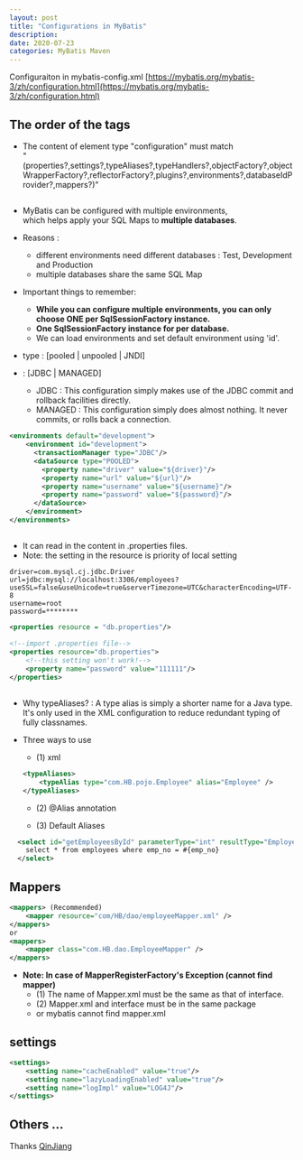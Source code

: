 ```yaml
---
layout: post
title: "Configurations in MyBatis"
description: 
date: 2020-07-23
categories: MyBatis Maven
---
```

Configuraiton in mybatis-config.xml
[https://mybatis.org/mybatis-3/zh/configuration.html](https://mybatis.org/mybatis-3/zh/configuration.html)

## The order of the tags

- The content of element type "configuration" must match  
"(properties?,settings?,typeAliases?,typeHandlers?,objectFactory?,objectWrapperFactory?,reflectorFactory?,plugins?,environments?,databaseIdProvider?,mappers?)"


## <environments>

- MyBatis can be configured with multiple environments,  
 which helps apply your SQL Maps to __multiple databases__.
- Reasons : 
    - different environments need different databases : Test, Development and Production
    - multiple databases share the same SQL Map

- Important things to remember:
    - __While you can configure multiple environments, you can only choose ONE per SqlSessionFactory instance.__
    - __One SqlSessionFactory instance for per database.__
    - We can load environments and set default environment using 'id'.

- __<DataSource>__ type : [pooled | unpooled | JNDI]  
- __<transactionManager>__ : [JDBC | MANAGED]
    - JDBC : This configuration simply makes use of the JDBC commit and rollback facilities directly.
    - MANAGED : This configuration simply does almost nothing. It never commits, or rolls back a connection.

```xml
<environments default="development">
    <environment id="development">
      <transactionManager type="JDBC"/>
      <dataSource type="POOLED">
        <property name="driver" value="${driver}"/>
        <property name="url" value="${url}"/>
        <property name="username" value="${username}"/>
        <property name="password" value="${password}"/>
      </dataSource>
    </environment>
</environments>
```

## <properties>

- It can read in the content in .properties files.
- Note: the setting in the resource is priority of local setting

```properties
driver=com.mysql.cj.jdbc.Driver
url=jdbc:mysql://localhost:3306/employees?useSSL=false&useUnicode=true&serverTimezone=UTC&characterEncoding=UTF-8
username=root
password=********
```

```xml
<properties resource = "db.properties"/>

<!--import .properties file-->
<properties resource="db.properties">
    <!--this setting won't work!-->
    <property name="password" value="111111"/>
</properties>
```

## <TypeAliases>

- Why typeAliases? : A type alias is simply a shorter name for a Java type.  
It's only used in the XML configuration to reduce redundant typing of fully classnames.

- Three ways to use
    - (1) xml
    ```xml
    <typeAliases>
        <typeAlias type="com.HB.pojo.Employee" alias="Employee" />
    </typeAliases>
    ```
    - (2) @Alias annotation

    - (3) Default Aliases

```xml
  <select id="getEmployeesById" parameterType="int" resultType="Employee">
    select * from employees where emp_no = #{emp_no}
  </select>
```

## Mappers

```xml
<mappers> (Recommended)
    <mapper resource="com/HB/dao/employeeMapper.xml" />
</mappers>
or
<mappers>
    <mapper class="com.HB.dao.EmployeeMapper" />
</mappers>
```
- __Note: In case of MapperRegisterFactory's Exception (cannot find mapper)__
    - (1) The name of Mapper.xml must be the same as that of interface.
    - (2) Mapper.xml and interface must be in the same package
    - or mybatis cannot find mapper.xml 

## settings

```xml
<settings>
    <setting name="cacheEnabled" value="true"/>
    <setting name="lazyLoadingEnabled" value="true"/>
    <setting name="logImpl" value="LOG4J"/>
</settings>
```

## Others ...

Thanks [QinJiang](https://space.bilibili.com/95256449?spm_id_from=333.788.b_765f7570696e666f.2)